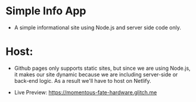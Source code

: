 # Simple Info App

- A simple informational site using Node.js and server side code only.

# Host:

- Github pages only supports static sites, but since we are using
  Node.js, it makes our site dynamic because we are including server-side
  or back-end logic. As a result we'll have to host on Netlify.

- Live Preview: https://momentous-fate-hardware.glitch.me